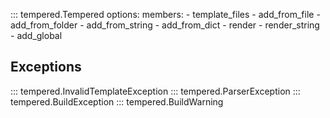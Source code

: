 ::: tempered.Tempered
    options:
        members:
            - template_files
            - add_from_file
            - add_from_folder
            - add_from_string
            - add_from_dict
            - render
            - render_string
            - add_global

## Exceptions

::: tempered.InvalidTemplateException
::: tempered.ParserException
::: tempered.BuildException
::: tempered.BuildWarning
